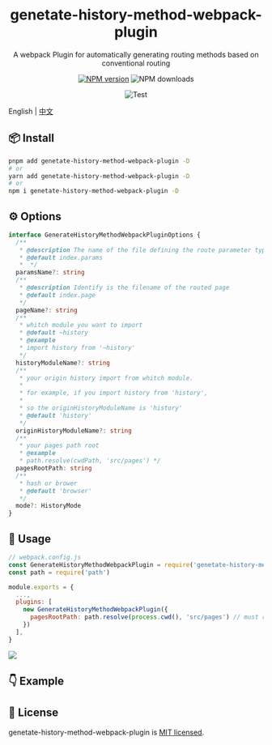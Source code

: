 
<p align="center">
<h1 align="center">genetate-history-method-webpack-plugin</h1>
</p>

<div align="center">
  A webpack Plugin for automatically generating routing methods based on conventional routing

 [![NPM version][npm-image]][npm-url] ![NPM downloads][download-image]

![Test][test-badge]


[npm-image]: https://img.shields.io/npm/v/genetate-history-method-webpack-plugin.svg?style=flat-square
[npm-url]: http://npmjs.org/package/genetate-history-method-webpack-plugin


[download-image]: https://img.shields.io/npm/dm/genetate-history-method-webpack-plugin.svg?style=flat-square



[test-badge]: https://github.com/baozouai/genetate-history-method-webpack-plugin/actions/workflows/ci.yml/badge.svg



</div>

English | [中文](./README-zh_CN.md)

## 📦  Install

```sh
pnpm add genetate-history-method-webpack-plugin -D
# or
yarn add genetate-history-method-webpack-plugin -D
# or
npm i genetate-history-method-webpack-plugin -D
```


## ⚙️ Options

```ts
interface GenerateHistoryMethodWebpackPluginOptions {
  /**
   * @description The name of the file defining the route parameter type, must be .ts
   * @default index.params
   *  */
  paramsName?: string
  /**
   * @description Identify is the filename of the routed page
   * @default index.page
   */
  pageName?: string
  /**
   * whitch module you want to import
   * @default ~history
   * @example
   * import history from '~history'
   */
  historyModuleName?: string
  /**
   * your origin history import from whitch module.
   *
   * for example, if you import history from 'history',
   *
   * so the originHistoryModuleName is 'history'
   * @default 'history'
   */
  originHistoryModuleName?: string
  /**
   * your pages path root
   * @example
   * path.resolve(cwdPath, 'src/pages') */
  pagesRootPath: string
  /**
   * hash or brower
   * @default 'browser'
   */
  mode?: HistoryMode
}
```
##  🔨 Usage

```js
// webpack.config.js
const GenerateHistoryMethodWebpackPlugin = require('genetate-history-method-webpack-plugin').default
const path = require('path')

module.exports = {
  ...,
  plugins: [
    new GenerateHistoryMethodWebpackPlugin({
      pagesRootPath: path.resolve(process.cwd(), 'src/pages') // must required
    })
  ],
}
```
![](./assets/option_example.png)

## 👇 Example


## 📄 License

genetate-history-method-webpack-plugin is [MIT licensed](./LICENSE).